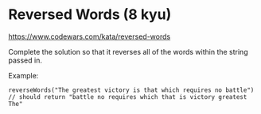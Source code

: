 # Reversed Words (8 kyu)

https://www.codewars.com/kata/reversed-words

Complete the solution so that it reverses all of the words within the string passed in.

Example:

```
reverseWords("The greatest victory is that which requires no battle")
// should return "battle no requires which that is victory greatest The"
```

